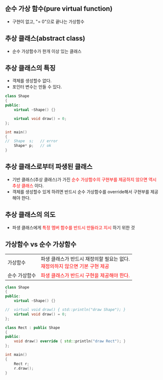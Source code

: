 <style>
r { color: Red }
o { color: Orange }
g { color: Green }
</style>

## 순수 가상 함수(pure virtual function)
- 구현이 없고, "= 0"으로 끝나는 가상함수

## 추상 클래스(abstract class)
- 순수 가상함수가 한개 이상 있는 클래스

## 추상 클래스의 특징
- 객체를 생성할수 없다.
- 포인터 변수는 만들 수 있다.

```c++
class Shape
{
public:
	virtual ~Shape() {}	

	virtual void draw() = 0;
};

int main()
{
//	Shape  s;	// error	
	Shape* p;	// ok
}
```

## 추상 클래스로부터 파생된 클래스
- 기반 클래스(추상 클래스)가 가진 <r>순수 가상함수의 구현부를 제공하지 않으면 역시 추상 클래스</r> 이다.
- 객체를 생성할수 있게 하려면 반드시 순수 가상함수를 override해서 구현부를 제공해야 한다.


## 추상 클래스의 의도
- 파생 클래스에게 <r>특정 멤버 함수를 반드시 만들라고 지시</r> 하기 위한 것

## 가상함수 vs 순수 가상함수
|||
|--|--|
|가상함수|파생 클래스가 반드시 재정의할 필요는 없다.<br><r>재정의하지 않으면 기본 구현 제공</r>|
|순수 가상함수|<r>파생 클래스가 반드시 구현을 제공해야 한다.</r>|

```c++
class Shape
{
public:
	virtual ~Shape() {}

//	virtual void draw() { std::println("draw Shape"); }
	virtual void draw() = 0;
};

class Rect : public Shape 
{
public:
	void draw() override { std::println("draw Rect"); }
};

int main()
{
	Rect r;
	r.draw();
}
```